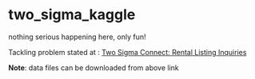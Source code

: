 # two_sigma_kaggle
nothing serious happening here, only fun!

Tackling problem stated at : [Two Sigma Connect: Rental Listing Inquiries](https://www.kaggle.com/c/two-sigma-connect-rental-listing-inquiries)

__Note__: data files can be downloaded from above link

